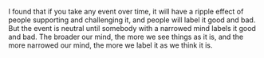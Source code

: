  I found that if you take any event over time, it will have a ripple effect of people supporting and challenging it, and people will label it good and bad. But the event is neutral until somebody with a narrowed mind labels it good and bad. The broader our mind, the more we see things as it is, and the more narrowed our mind, the more we label it as we think it is.